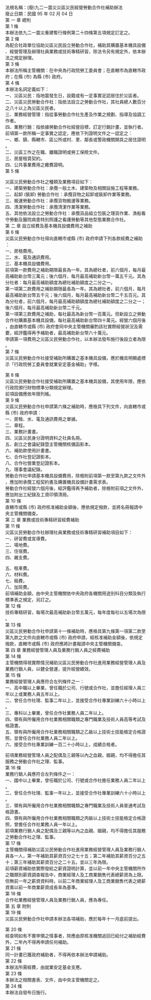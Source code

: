 法規名稱：(廢)九二一震災災區災民經營勞動合作社補助辦法  
廢止日期：民國 95 年 02 月 04 日  
第 一 章 總則  
第 1 條  
本辦法依九二一震災重建暫行條例第二十四條第五項規定訂定之。  
第 2 條  
為配合社政單位協助災區災民設立勞動合作社，補助其購置基本機具設備  
、經營管理及辦理社員業務或技術專精研習，除法令另有規定外，依本辦  
法之規定辦理。  
第 3 條  
本辦法所稱主管機關：在中央為行政院勞工委員會；在直轄市為直轄市政  
府；在縣 (市) 為縣 (市) 政府。  
第 4 條  
本辦法名詞定義如下：  
一、災區災民：指地震發生日，設籍或有一定事實足認居住於災區者。  
二、災區災民勞動合作社：指依法設立之勞動合作社，其社員總人數百分  
之八十以上為災區災民者。  
三、業務經營管理：指從事勞動合作社生產及作業之規劃、指導及協調工  
作者。  
四、業務行銷：指依據勞動合作社經營目標，訂定行銷計畫，並執行者。  
前項第一款所稱一定事實之認定，應依下列證明文件之一認定之：  
一、鄉、鎮、縣轄市、區公所或村、里、鄰長或警政機關開具之居住證明  
。  
二、災區工作之在職、離職證明或勞工保險文件。  
三、房屋租賃契約。  
四、公共事業費用之繳費證明。  
第 5 條  


災區災民勞動合作社之種類及業務項目如下：  
一、建築勞動合作社：承攬一般土木、建築物及相關設施工程等業務。  
二、起卸 (裝卸) 勞動合作社：承攬貨物之起卸或裝卸作業等業務。  
三、搬運勞動合作社：承攬貨物搬運等業務。  
四、清潔勞動合作社：承攬清潔作業等業務。  
五、其他依法設立之勞動合作社：承攬貨品組立包裝之理貨作業、漁船看  
守勞動及醫院病患特別照護之看護勞動等其他型態業務合作社。  
第 二 章 設立經費及基本機具設備費用之補助  
第 6 條  
災區災民勞動合作社得向直轄市或縣 (市) 政府申請下列各款經費之補助  
：  
一、房租費用。  
二、水、電及通訊費用。  
三、基本機具設備費用。  
前項第一款費用之補助期限最長為一年。其為總社者，前六個月，每月最  
高補助新台幣三萬元；後六個月，每月最高補助新台幣一萬五千元。其為  
分社者：每月最高補助額度為總社補助額度之二分之一。  
第一項第二款費用之補助期限最長為一年。其為總社者，前六個月，每月  
最高補助新台幣五千元；後六個月，每月最高補助新台幣二千五百元。其  
為分社者，前六個月，每月最高補助額額度為總社補助額度之二分之一；  
後六個月，每月最高補助新台幣二千元。  
第一項第三款費用之補助，每社最高為新台幣一百萬元。但新設立之勞動  
合作社購置基本機具設備，每社最高補助新台幣四十萬元。經營六個月後  
，由直轄市或縣 (市) 政府會同中央主管機關審酌該社實際經營狀況及需  
要，經評鑑得再予補助者，最高補助新台幣六十萬元。  
申請第一項費用之災區災民勞動合作社，以本辦法發布施行後設立者為限  
。  
第 7 條  
災區災民勞動合作社接受補助所購置之基本機具設備，應於機具明顯處標  
示「行政院勞工委員會就業安定基金補助」字樣。  


第 8 條  
災區災民勞動合作社接受補助所購置之基本機具設備，其使用年限，應依  
行政院頒行財物標準分類規定辦理。  
前項設備應依年限列帳。  
第 9 條  
災區災民勞動合作社申請第六條之補助時，應檢具下列文件，向直轄市或  
縣 (市) 政府申請：  
一、房租、水、電及通訊費用之單據。  
二、章程。  
三、業務計畫書。  
四、災區災民身分證明資料之社員名冊。  
五、創立之會議紀錄暨主管機關核備函影本。  
六、補助款使用計畫書。  
七、合作社登記證影本。  
八、合作社營業登記證影本。  
九、理事會議紀錄。  
勞動合作社申請基本機具設備費用，除檢附前項第一款至第九款之文件外  
，應加附承攬工程契約書及購置機具設備計畫需求表。  
勞動合作社經營六個月後，經評鑑得再予補助者，除檢附前項之文件外，  
應加附出工紀錄及工資印領清冊。  
第 10 條  
直轄市或縣 (市) 政府核准補助金額後，應依規定撥款，並將名冊報請中  
央主管機關備查。  
第 三 章 業務或技術專精研習經費補助  
第 11 條  
災區災民勞動合作社辦理社員業務或技術專精研習補助項目如下：  
一、研習費或宣導費。  
二、場地費。  
三、住宿費。  
四、雜支費。  


五、租車費。  
六、材料費。  
七、稿費。  
八、加班費。  
前項補助金額，由中央主管機關依中央政府各機關用途別科目分類及執行  
標準表之規定，另訂之。  
第 12 條  
技術專精研習，每場次最高補助新台幣五萬元，每年度每社以五場次為限  
。  
第 13 條  
災區災民勞動合作社申請第十一條補助時，應檢具第九條第一項第二款至  
第九款之文件向直轄市或縣 (市) 政府申請，經核准補助金額後，依規定  
撥款，直轄市或縣 (市) 政府應將計畫報請中央主管機關備查。  
第 四 章 業務經營管理人員及業務行銷人員之經費補助  
第 14 條  
主管機關得視實際情況補助災區災民勞動合作社進用業務經營管理人員及  
業務行銷人員，以健全營運，提升經營績效。  
第 15 條  
業務經營管理人員應符合左列條件之一：  
一、高中職以上畢業，曾任職於公司、行號或合作社，並擔任經理人員三  
年以上或業務人員五年以上。  
二、曾任合作社理、監事二年以上，並接受合作社專業訓練六十小時以上  
。  
三、專科以上畢業，曾任合作社業務人員二年以上。  
四、領有與所僱用合作社業務相關職類之專門職業及技術人員高等考試及  
格證書。  
五、領有與所僱用合作社業務相關職類之乙級以上技術士技能檢定合格證  
照，並曾任合作社業務人員二年以上。  
六、接受合作社專業訓練一百二十小時以上，成績合格者。  


前項業務經營管理人員之配偶及三親等以內之血親，姻親，均不得擔任其  
服務之勞動合作社之理、監事。  
第 16 條  
業務行銷人員應符合左列條件之一：  
一、國中以上畢業，曾任職於公司、行號或合作社擔任業務人員二年以上  
。  
二、曾任合作社理、監事一年以上，並接受合作社專業訓練六十小時以上  
。  
三、領有與所僱用合作社業務相關職類之專門職業及技術人員普通考試及  
格證書。  
四、領有與所僱用合作社業務相關職類之丙級以上技術士技能檢定合格證  
照，曾擔任合作社業務人員一年以上。  
前項業務行銷人員之配偶及三親等以內之血親、姻親，均不得擔任其服務  
之勞動合作社之理、監事。  
第 17 條  
主管機關得補助災區災民勞動合作社進用業務經營管理人員及業務行銷人  
員各一人，第一年補助其薪資百分之七十五；第二年補助其薪資百分之五  
十；第三年補助其薪資百分之二十五。並以三年為限。  
前項薪資補助依實際發給之薪資證明計算，並以前一年中央主管機關所作  
之職類別薪資調查報告中，商業經理人及工商業銷售代表總薪資為上限。  
但無前一年之薪資資料時，以前二年商業經理人及工商業銷售代表之總薪  
資乘以前一年商業薪資成長率為基準。  
第 18 條  
合作社業務經營管理人員及業務行銷人員，應為專任。  
第 五 章 附則  
第 19 條  
災區災民勞動合作社申請本辦法各項補助，應於每年十一月底前提出。  


第 20 條  
經查明如有不實申領之情事者，除應由原核准機關追回已給付之補助經費  
外，二年內不得再申請任何補助。  
第 21 條  
同一計畫已獲政府補助者，不得再依本辦法申請補助。  
第 22 條  
本辦法所需經費，由就業安定基金支應。  
第 23 條  
本辦法之相關書表、文件，由中央主管機關定之。  
第 24 條  
本辦法自發布日施行。  


